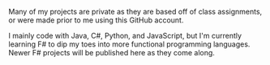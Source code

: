 Many of my projects are private as they are based off of class assignments, or were made prior to me using this GitHub account.

I mainly code with Java, C#, Python, and JavaScript, but I'm currently learning F# to dip my toes into more functional programming languages. Newer F# projects will be published here as they come along.
